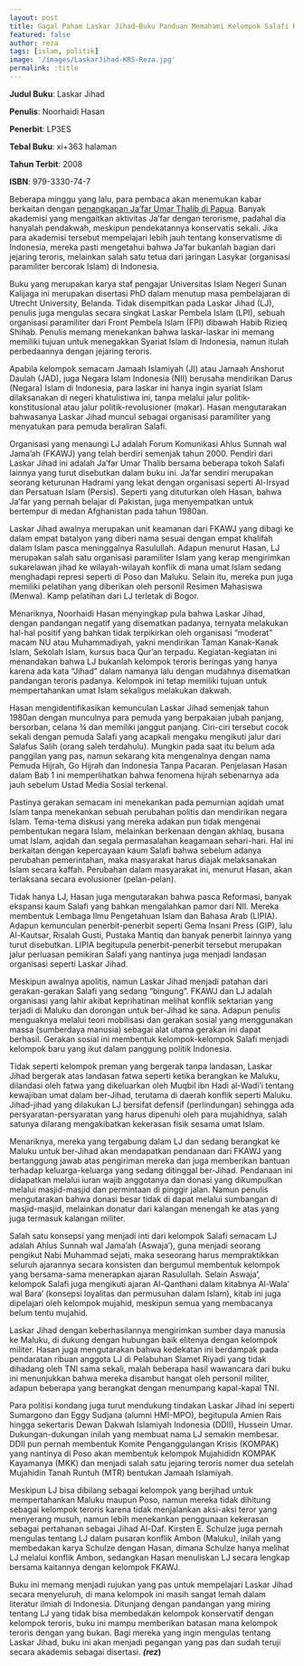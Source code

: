 ```yaml
---
layout: post
title: Gagal Paham Laskar Jihad—Buku Panduan Memahami Kelompok Salafi Kontemporer
featured: false
author: reza
tags: [islam, politik]
image: '/images/LaskarJihad-KRS-Reza.jpg'
permalink: :title
---
```


**Judul Buku**: Laskar Jihad

**Penulis**: Noorhaidi Hasan

**Penerbit**: LP3ES

**Tebal Buku**: xi+363 halaman

**Tahun Terbit**: 2008

**ISBN**: 979-3330-74-7

Beberapa minggu yang lalu, para pembaca akan menemukan kabar berkaitan dengan [penangkapan Ja’far Umar Thalib di Papua](https://news.okezone.com/read/2019/03/01/340/2024287/panglima-laskar-jihad-ja-far-umar-bersama-6-pengikutnya-jadi-tersangka). Banyak akademisi yang mengaitkan aktivitas Ja’far dengan terorisme, padahal dia hanyalah pendakwah, meskipun pendekatannya konservatis sekali. Jika para akademisi tersebut mempelajari lebih jauh tentang konservatisme di Indonesia, mereka pasti mengetahui bahwa Ja’far bukanlah bagian dari jejaring teroris, melainkan salah satu tetua dari jaringan Lasykar (organisasi paramiliter bercorak Islam) di Indonesia.

Buku yang merupakan karya staf pengajar Universitas Islam Negeri Sunan Kalijaga ini merupakan disertasi PhD dalam menutup masa pembelajaran di Utrecht University, Belanda. Tidak disempitkan pada Laskar Jihad (LJ), penulis juga mengulas secara singkat Laskar Pembela Islam (LPI), sebuah organisasi paramiliter dari Front Pembela Islam (FPI) dibawah Habib Rizieq Shihab. Penulis memang menekankan bahwa laskar-laskar ini memang memiliki tujuan untuk menegakkan Syariat Islam di Indonesia, namun itulah perbedaannya dengan jejaring teroris.

Apabila kelompok semacam Jamaah Islamiyah (JI) atau Jamaah Anshorut Daulah (JAD), juga Negara Islam Indonesia (NII) berusaha mendirikan Darus (Negara) Islam di Indonesia, para laskar ini hanya ingin syariat Islam dilaksanakan di negeri khatulistiwa ini, tanpa melalui jalur politik-konstitusional atau jalur politik-revolusioner (makar). Hasan mengutarakan bahwasanya Laskar Jihad muncul sebagai organisasi paramiliter yang menyatukan para pemuda beraliran Salafi.

Organisasi yang menaungi LJ adalah Forum Komunikasi Ahlus Sunnah wal Jama’ah (FKAWJ) yang telah berdiri semenjak tahun 2000. Pendiri dari Laskar Jihad ini adalah Ja’far Umar Thalib bersama beberapa tokoh Salafi lainnya yang turut disebutkan dalam buku ini. Ja’far sendiri merupakan seorang keturunan Hadrami yang lekat dengan organisasi seperti Al-Irsyad dan Persatuan Islam (Persis). Seperti yang dituturkan oleh Hasan, bahwa Ja’far yang pernah belajar di Pakistan, juga menyempatkan untuk bertempur di medan Afghanistan pada tahun 1980an.

Laskar Jihad awalnya merupakan unit keamanan dari FKAWJ yang dibagi ke dalam empat batalyon yang diberi nama sesuai dengan empat khalifah dalam Islam pasca meninggalnya Rasulullah. Adapun menurut Hasan, LJ merupakan salah satu organisasi paramiliter Islam yang kerap mengirimkan sukarelawan jihad ke wilayah-wilayah konflik di mana umat Islam sedang menghadapi represi seperti di Poso dan Maluku. Selain itu, mereka pun juga memiliki pelatihan yang diberikan oleh personil Resimen Mahasiswa (Menwa). Kamp pelatihan dari LJ terletak di Bogor.

Menariknya, Noorhaidi Hasan menyingkap pula bahwa Laskar Jihad, dengan pandangan negatif yang disematkan padanya, ternyata melakukan hal-hal positif yang bahkan tidak terpikirkan oleh organisasi “moderat” macam NU atau Muhammadiyah, yakni mendirikan Taman Kanak-Kanak Islam, Sekolah Islam, kursus baca Qur’an terpadu. Kegiatan-kegiatan ini menandakan bahwa LJ bukanlah kelompok teroris beringas yang hanya karena ada kata “Jihad” dalam namanya lalu dengan mudahnya disematkan pandangan teroris padanya. Kelompok ini tetap memiliki tujuan untuk mempertahankan umat Islam sekaligus melakukan dakwah.

Hasan mengidentifikasikan kemunculan Laskar Jihad semenjak tahun 1980an dengan munculnya para pemuda yang berpakaian jubah panjang, bersorban, celana ¾ dan memiliki janggut panjang. Ciri-ciri tersebut cocok sekali dengan pemuda Salafi yang acapkali mengaku mengikuti jalur dari Salafus Salih (orang saleh terdahulu). Mungkin pada saat itu belum ada panggilan yang pas, namun sekarang kita mengenalnya dengan nama Pemuda Hijrah, Go Hijrah dan Indonesia Tanpa Pacaran. Penjelasan Hasan dalam Bab 1 ini memperlihatkan bahwa fenomena hijrah sebenarnya ada jauh sebelum Ustad Media Sosial terkenal.

Pastinya gerakan semacam ini menekankan pada pemurnian aqidah umat Islam tanpa menekankan sebuah perubahan politis dan mendirikan negara Islam. Tema-tema diskusi yang mereka adakan pun tidak mengenai pembentukan negara Islam, melainkan berkenaan dengan akhlaq, busana umat Islam, aqidah dan segala permasalahan keagamaan sehari-hari. Hal ini berkaitan dengan kepercayaan kaum Salafi bahwa sebelum adanya perubahan pemerintahan, maka masyarakat harus diajak melaksanakan Islam secara kaffah. Perubahan dalam masyarakat ini, menurut Hasan, akan terlaksana secara evolusioner (pelan-pelan).

Tidak hanya LJ, Hasan juga mengutarakan bahwa pasca Reformasi, banyak ekspansi kaum Salafi yang bahkan mengalahkan pamor dari NII. Mereka membentuk Lembaga Ilmu Pengetahuan Islam dan Bahasa Arab (LIPIA). Adapun kemunculan penerbit-penerbit seperti Gema Insani Press (GIP), lalu Al-Kautsar, Risalah Gusti, Pustaka Mantiq dan banyak penerbit lainnya yang turut disebutkan. LIPIA begitupula penerbit-penerbit tersebut merupakan jalur perluasan pemikiran Salafi yang nantinya juga menjadi landasan organisasi seperti Laskar Jihad.

Meskipun awalnya apolitis, namun Laskar Jihad menjadi patahan dari gerakan-gerakan Salafi yang sedang “bingung”. FKAWJ dan LJ adalah organisasi yang lahir akibat keprihatinan melihat konflik sektarian yang terjadi di Maluku dan dorongan untuk ber-Jihad ke sana. Adapun penulis menguaknya melalui teori mobilisasi dan gerakan sosial yang menggunakan massa (sumberdaya manusia) sebagai alat utama gerakan ini dapat berhasil. Gerakan sosial ini membentuk kelompok-kelompok Salafi menjadi kelompok baru yang ikut dalam panggung politik Indonesia.

Tidak seperti kelompok preman yang bergerak tanpa landasan, Laskar Jihad bergerak atas landasan fatwa seperti ketika berangkan ke Maluku, dilandasi oleh fatwa yang dikeluarkan oleh Muqbil ibn Hadi al-Wadi’i tentang kewajiban umat dalam ber-Jihad, terutama di daerah konflik seperti Maluku. Jihad-jihad yang dilakukan LJ bersifat defensif (perlindungan) sehingga ada persyaratan-persyaratan yang harus dipenuhi oleh para mujahidnya, salah satunya dilarang mengakibatkan kekerasan fisik sesama umat Islam.

Menariknya, mereka yang tergabung dalam LJ dan sedang berangkat ke Maluku untuk ber-Jihad akan mendapatkan pendanaan dari FKAWJ yang bertanggung jawab atas pengiriman mereka dan juga memberikan bantuan terhadap keluarga-keluarga yang sedang ditinggal ber-Jihad. Pendanaan ini didapatkan melalui iuran wajib anggotanya dan donasi yang dikumpulkan melalui masjid-masjid dan permintaan di pinggir jalan. Namun penulis mengutarakan bahwa donasi besar tidak di dapat melalui sumbangan di masjid-masjid, melainkan donatur dari kalangan menengah ke atas yang juga termasuk kalangan militer.

Salah satu konsepsi yang menjadi inti dari kelompok Salafi semacam LJ adalah Ahlus Sunnah wal Jama’ah (Aswaja’), guna menjadi seorang pengikut Nabi Muhammad sejati, maka seseorang harus mempraktikkan seluruh ajarannya secara konsisten dan bergumul membentuk kelompok yang bersama-sama menerapkan ajaran Rasulullah. Selain Aswaja’, kelompok Salafi juga mengikuti ajaran Al-Qanthani dalam kitabnya Al-Wala’ wal Bara’ (konsepsi loyalitas dan permusuhan dalam Islam), kitab ini juga dipelajari oleh kelompok mujahid, meskipun semua yang membacanya belum tentu mujahid.

Laskar Jihad dengan keberhasilannya mengirimkan sumber daya manusia ke Maluku, di dukung dengan hubungan baik elitenya dengan kelompok militer. Hasan juga mengutarakan bahwa kedekatan ini berdampak pada pendaratan ribuan anggota LJ di Pelabuhan Slamet Riyadi yang tidak dihadang oleh TNI sama sekali, malah beberapa hasil wawancara dari buku ini menunjukkan bahwa mereka disambut hangat oleh personil militer, adapun beberapa yang berangkat dengan menumpang kapal-kapal TNI.

Para politisi kondang juga turut mendukung tindakan Laskar Jihad ini seperti Sumargono dan Eggy Sudjana (alumni HMI-MPO), begitupula Amien Rais hingga sekertaris Dewan Dakwah Islamiyah Indonesia (DDII), Hussein Umar. Dukungan-dukungan inilah yang membuat nama LJ semakin membesar. DDII pun pernah membentuk Komite Penganggulangan Krisis (KOMPAK) yang nantinya di Poso akan membentuk kelompok Mujahididn KOMPAK Kayamanya (MKK) dan menjadi salah satu jejaring teroris nomer dua setelah Mujahidin Tanah Runtuh (MTR) bentukan Jamaah Islamiyah.

Meskipun LJ bisa dibilang sebagai kelompok yang berjihad untuk mempertahankan Maluku maupun Poso, namun mereka tidak dihitung sebagai kelompok teroris karena tidak menjalankan aksi-aksi teror yang menyerang musuh, namun lebih menekankan penggunaan kekerasan sebagai pertahanan sebagai Jihad Al-Daf. Kirsten E. Schulze juga pernah mengulas tentang LJ dalam pusaran konflik Ambon (Maluku), inilah yang membedakan karya Schulze dengan Hasan, dimana Schulze hanya melihat LJ melalui konflik Ambon, sedangkan Hasan menuliskan LJ secara lengkap bersama kaitannya dengan kelompok FKAWJ.

Buku ini memang menjadi rujukan yang pas untuk mempelajari Laskar Jihad secara menyeluruh, di mana kelompok ini masih sangat lemah dalam literatur ilmiah di Indonesia. Ditunjang dengan pandangan yang miring tentang LJ yang tidak bisa membedakan kelompok konservatif dengan kelompok teroris, buku ini mampu memberikan batasan mana kelompok teroris dengan yang bukan. Bagi mereka yang ingin mengulas tentang Laskar Jihad, buku ini akan menjadi pegangan yang pas dan sudah teruji secara akademis sebagai disertasi. _**(rez**_**)**
